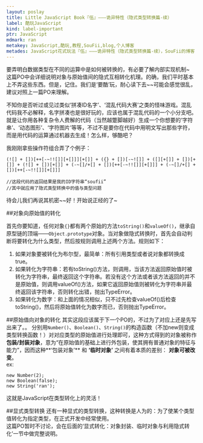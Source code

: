 ```yaml
---
layout: poslay
title: Little JavaScript Book『伍』———诡异特性（隐式类型转换篇-续）
label: 酷玩JavaScript
kind: label-important
ptr: JavaScript
mdmark: ran
metakey: JavaScript,酷玩,教程,SouFii,blog,个人博客
metades: JavaScript花式玩法『伍』———诡异特性（隐式类型转换篇-续），SouFii的博客
---
```


要弄明白数据类型在不同的运算中是如何被转换的，有必要了解内部实现机制~  
这篇PO中会详细说明对象与原始值间的隐式互相转化机理。的确，我们平时基本上不弄这些东西。但是，记住。我们是‘要酷’玩，耐心读下去~~可能会感觉很乱，建议对照上一篇PO来理解。

不知你是否听过或见过类似‘拼凑ID名字’、‘混乱代码大赛’之类的怪味游戏。混乱代码我不必解释，名字拼凑也是很好玩的，应该也属于混乱代码的一个小分支吧。就是让你用各种复杂令人费解的代码（当然越蹩脚越好）生成一个你想要的‘字符串’、‘动态图形’、‘字符图片’等等，不过不是要你在代码中用明文写出那些字符，而是用代码的运算通过机器去生成！怎么样，够酷吧？

我刚刚拿些操作符组合弄了个例子：

	(![] + [])[++[-~!![]][+[]]][+[]] + ({} + [])[-~![]] + ([][+[]] + [])[+[]] + (![] + [])[+[]] + (-~[]/+[] + [])[++[-~!![]][+[]]] + (-~[]/+[] + [])[++[-~!![]][+[]]]

	//这段代码的返回结果是我的ID字符串“soufii”
	//其中就应用了隐式类型转换中的值与类型问题

待会儿我们再说其机密~~好！开始说正经的了~

##对象向原始值的转化

首先你要知道，任何对象`{}`都有两个原始的方法`toString()`和`valueOf()`，继承自原型链的顶端——`Object.prototype`对象。当对象做隐式转换时，首先会自动判断将要转化为什么类型，然后按规则调用上述两个方法。规则如下：

1. 如果对象要被转化为布尔型，最简单：所有引用类型或者说对象都转换成true。
2. 如果转化为字符串：若有toString()方法，则调用，当该方法返回原始值时被转化为字符串，最终返回这个字符串。若没有这个方法或者该方法返回的并不是原始值，则调用valueOf()方法，如果它返回原始值则被转化为字符串并最终返回该字符串，否则转化出错，抛出TypeError。
3. 如果转化为数字：和上面的情况相似，只不过先检查valueOf()后检查toString()，然后将原始值转化为数字而已，否则抛出TypeError。

##原始值向对象的转化
其实这段应该属于下一个PO的，不过为了对应上还是先写出来了。。	
分别用`Number()`、`Boolean()`、`String()`的构造函数（不加new则变成类型转换函数！）对对应类型的原始值进行处理即可，这种方式得到的对象被称作**包装/封装对象**，意为“在原始值的基础上进行外包装，使其拥有普通对象的特征与能力”，因而这种**‘包装对象’** 和 **‘临时对象’** 之间有着本质的差别： **对象可被改变**。  
ex:

	new Number(2);
	new Boolean(false);
	new String('ran');

这就是JavaScript在类型转化上的灵活！

##显式类型转换
还有一种显式的类型转换，这种转换是人为的：为了使某个类型值转化为指定类型，在正式开发中经常使用。  
这篇PO暂时不讨论，会在后面的‘显式转化：对象封装、临时对象与利用隐式转化’一节中做完整说明。
　
